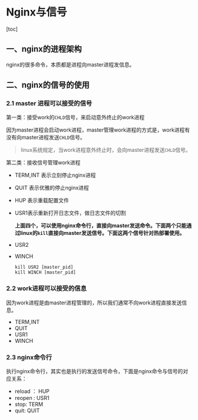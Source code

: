 # Nginx与信号

[toc]

## 一、nginx的进程架构

nginx的很多命令，本质都是进程向master进程发信息。

## 二、nginx的信号的使用

### 2.1 master 进程可以接受的信号

第一类：接受work的`CHLD`信号，来启动意外终止的work进程

因为master进程会启动work进程，master管理work进程的方式是，work进程有没有向master进程发送`CHLD`信号。

> linux系统规定，当work进程意外终止时，会向master进程发送`CHLD`信号。

第二类：接收信号管理work进程

- TERM,INT 表示立刻停止nginx进程

- QUIT 表示优雅的停止nginx进程

- HUP 表示重载配置文件

- USR1表示重新打开日志文件，做日志文件的切割

  **上面四个，可以使用nginx命令行，直接向master发送命令。下面两个只能通过linux的`kill`直接向master发送信号。下面这两个信号针对热部署使用。**

- USR2

- WINCH

  ```linux
  kill USR2 [master_pid]
  kill WINCH [master_pid]
  ```

### 2.2 work进程可以接受的信息

因为work进程是由master进程管理的，所以我们通常不向work进程直接发送信息。

- TERM,INT
- QUIT
- USR1
- WINCH

### 2.3 nginx命令行

执行nginx命令行，其实也是执行的发送信号命令，下面是nginx命令与信号的对应关系：

- reload ： HUP
- reopen : USR1
- stop: TERM
- quit: QUIT



